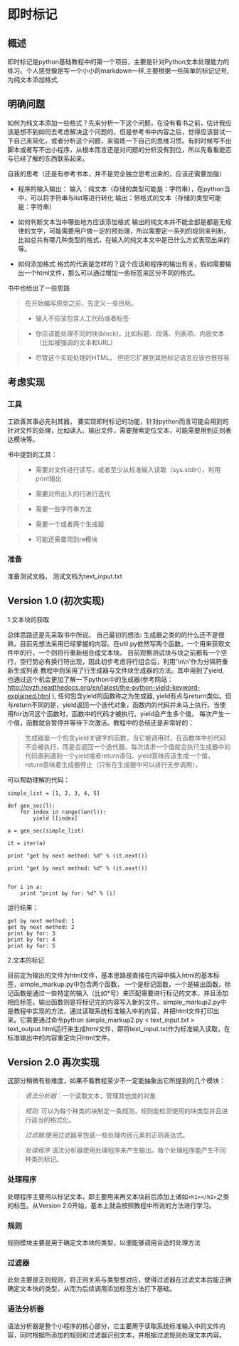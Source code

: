 # 即时标记

## 概述
即时标记是python基础教程中的第一个项目，主要是针对Python文本处理能力的练习。个人感觉像是写一个小小的markdown一样,主要根据一些简单的标记记号, 为纯文本添加格式.

## 明确问题
如何为纯文本添加一些格式？先来分析一下这个问题，在没有看书之前，估计我应该是想不到如何去考虑解决这个问题的，但是参考书中内容之后，觉得应该尝试一下自己来简化，或者分析这个问题，来锻炼一下自己的思维习惯。有的时候写不出脚本或者写不出小程序，从根本而言还是对问题的分析没有到位，所以先看看能否与已经了解的东西联系起来。

自我的思考（还是有参考书本，并不是完全独立思考出来的，应该还需要加强）

- 程序的输入输出：
输入：纯文本（存储的类型可能是：字符串），在python当中，可以将字符串与list等进行转化
输出：带格式的文本（存储的类型可能是：字符串）

- 如何判断文本当中哪些地方应该添加格式
输出的纯文本并不能全部是都是无规律的文字，可能需要用户做一定的预处理，所以需要定一系列的规则来判断，比如总共有哪几种类型的格式，在输入的纯文本文中是已什么方式表现出来的等。

- 如何添加格式
格式的代表是怎样的？这个应该和程序的输出有关，假如需要输出一个html文件，那么可以通过增加一些标签来区分不同的格式。


书中也给出了一些思路
> 在开始编写原型之前，先定义一些目标。

> * 输入不应该包含人工代码或者标签

> * 你应该能处理不同的块(block)，比如标题、段落、列表项、内嵌文本（比如被强调的文本和URL）

> * 尽管这个实现处理的HTML， 但把它扩展到其他标记语言应该也很容易

## 考虑实现

### 工具
工欲善其事必先利其器， 要实现即时标记的功能，针对python而言可能会用到的针对文件的处理，比如读入、输出文件，需要搜索定位文本，可能需要用到正则表达模块等。

书中提到的工具：

> * 需要对文件进行读写，或者至少从标准输入读取（sys.stdin），利用print输出

> * 需要对所出入的行进行迭代

> * 需要一些字符串方法

> * 需要一个或者两个生成器

> * 可能还需要用到re模块

### 准备

准备测试文档， 测试文档为text_input.txt

## Version 1.0 (初次实现)

1.文本块的获取 

总体思路还是先采取书中所说。
自己最初的想法:
生成器之类的的什么还不是很熟，目前先想法采用已经掌握的内容。在util.py依然写两个函数，一个用来获取文件中的行，一个则将行重新组合成文本块。
目前观察测试块与块之前都有一个空行，空行势必有换行符出现，因此初步考虑将行组合后，利用'\n\n'作为分隔符重新生成列表
教程中则采用了行生成器与文件块生成器的方法。其中用到了yield, 也通过这个机会更加了解一下python中的生成器(参考网站： http://pyzh.readthedocs.org/en/latest/the-python-yield-keyword-explained.html ), 任何包含yield的函数称之为生成器, yield有点与return类似。但与return不同的是，yield返回一个迭代对象，函数内的代码并未马上执行。当使用for访问这个函数时，函数中的代码才被执行。yield会产生多个值， 每次产生一个值，函数就会暂停并等待下次激活。教程中的总结还是非常好的：
> 生成器是一个包含yield关键字的函数，当它被调用时，在函数体中的代码不会被执行，而是会返回一个迭代器。每次请求一个值就会执行生成器中的代码直到遇到一个yield或者return语句。yield意味应该生成一个值， return意味着生成器停止（只有在生成器中可以进行无参调用）。

可以帮助理解的代码：

    simple_list = [1, 2, 3, 4, 5]

    def gen_sec(l):
        for index in range(len(l)):
            yield l[index]

    a = gen_sec(simple_list)

    it = iter(a)

    print "get by next method: %d" % (it.next())

    print "get by next method: %d" % (it.next())


    for i in a:
        print "print by for: %d" % (i)

运行结果：
    
    get by next method: 1
    get by next method: 2
    print by for: 3
    print by for: 4
    print by for: 5



2.文本的标记

目前定为输出的文件为html文件，基本思路是直接在内容中插入html的基本标签，simple_markup.py中包含两个函数， 一个是标记函数，一个是输出函数，标记函数是通过一些特定的输入（比如*号）来匹配需要进行标记的文本，并且添加相应标签。输出函数则是将标记完的内容写入新的文件。simple_markup2.py中是教程中实现的方法，通过读取系统标准输入中的内容，并把html文件打印出来。它需要通过命令python simple_markup2.py < text_input.txt > text_output.html运行来生成html文件，即将text_input.txt作为标准输入读取，在标准输出中的内容重定向只html文件。


## Version 2.0 再次实现

这部分稍微有些难度，如果不看教程至少不一定能抽象出它所提到的几个模块：
> *语法分析器*：一个读取文本，管理其他类的对象

> *规则*: 可以为每个种类的块制定一条规则，规则能检测使用的块类型并且进行适当的格式化。

> *过滤器*:使用过滤器来包装一些处理内嵌元素的正则表达式。

> *处理程序* 语法分析器使用处理程序来产生输出。每个处理程序能产生不同种类的标记。

### 处理程序

处理程序主要用以标记文本，即主要用来再文本块前后添加上诸如`<h1></h1>`之类的标签。从Version 2.0开始，基本上就会按照教程中所说的方法进行学习。

### 规则

规则模块主要是用于确定文本块的类型，以便能够调用合适的处理方法

### 过滤器

此处主要是正则规则，将正则关系与类型想对应，使得过滤器在过滤文本后能正确确定文本快的类型，从而为后续调用添加标签方法打下基础。

### 语法分析器

语法分析器是整个小程序的核心部分，它主要用于读取系统标准输入中的文件内容，同时根据所添加的规则和过滤器识别文本，并根据过滤规则处理文本内容。